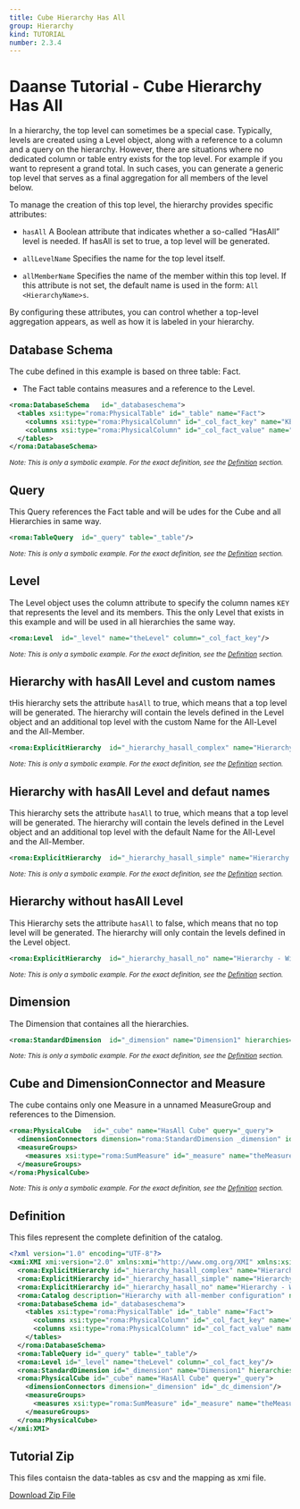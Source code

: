 ```yaml
---
title: Cube Hierarchy Has All
group: Hierarchy
kind: TUTORIAL
number: 2.3.4
---
```

# Daanse Tutorial - Cube Hierarchy Has All

In a hierarchy, the top level can sometimes be a special case. Typically, levels are created using a Level object, along with a reference to a column and a query on the hierarchy. However, there are situations where no dedicated column or table entry exists for the top level. For example if you want to represent a grand total. In such cases, you can generate a generic top level that serves as a final aggregation for all members of the level below.

To manage the creation of this top level, the hierarchy provides specific attributes:

- `hasAll` A Boolean attribute that indicates whether a so-called “HasAll” level is needed. If hasAll is set to true, a top level will be generated.

- `allLevelName` Specifies the name for the top level itself.

- `allMemberName` Specifies the name of the member within this top level. If this attribute is not set, the default name is used in the form: `All <HierarchyName>s`.

By configuring these attributes, you can control whether a top-level aggregation appears, as well as how it is labeled in your hierarchy.



## Database Schema

The cube defined in this example is based on three table: Fact.

- The Fact table contains measures and a reference to the Level.


```xml
<roma:DatabaseSchema   id="_databaseschema">
  <tables xsi:type="roma:PhysicalTable" id="_table" name="Fact">
    <columns xsi:type="roma:PhysicalColumn" id="_col_fact_key" name="KEY"/>
    <columns xsi:type="roma:PhysicalColumn" id="_col_fact_value" name="VALUE" type="Integer"/>
  </tables>
</roma:DatabaseSchema>

```
*<small>Note: This is only a symbolic example. For the exact definition, see the [Definition](#definition) section.</small>*
## Query

This Query references the Fact table and will be udes for the Cube and all Hierarchies in same way.


```xml
<roma:TableQuery  id="_query" table="_table"/>

```
*<small>Note: This is only a symbolic example. For the exact definition, see the [Definition](#definition) section.</small>*
## Level

The Level object uses the column attribute to specify the column names `KEY` that represents the level and its members.
This the only Level that exists in this example and will be used in all hierarchies the same way.


```xml
<roma:Level  id="_level" name="theLevel" column="_col_fact_key"/>

```
*<small>Note: This is only a symbolic example. For the exact definition, see the [Definition](#definition) section.</small>*
## Hierarchy with hasAll Level and custom names

tHis hierarchy sets the attribute `hasAll` to true, which means that a top level will be generated. The hierarchy will contain the levels defined in the Level object and an additional top level with the custom Name for the All-Level and the All-Member.


```xml
<roma:ExplicitHierarchy  id="_hierarchy_hasall_complex" name="Hierarchy - with HasAll and Names" allLevelName="theAllLevelName" allMemberName="theAllMemberName" primaryKey="_col_fact_key" query="_query" levels="_level"/>

```
*<small>Note: This is only a symbolic example. For the exact definition, see the [Definition](#definition) section.</small>*
## Hierarchy with hasAll Level and defaut names

This hierarchy sets the attribute `hasAll` to true, which means that a top level will be generated. The hierarchy will contain the levels defined in the Level object and an additional top level with the default Name for the All-Level and the All-Member.


```xml
<roma:ExplicitHierarchy  id="_hierarchy_hasall_simple" name="Hierarchy - with HasAll" primaryKey="_col_fact_key" query="_query" levels="_level"/>

```
*<small>Note: This is only a symbolic example. For the exact definition, see the [Definition](#definition) section.</small>*
## Hierarchy without hasAll Level

This Hierarchy sets the attribute `hasAll` to false, which means that no top level will be generated. The hierarchy will only contain the levels defined in the Level object.


```xml
<roma:ExplicitHierarchy  id="_hierarchy_hasall_no" name="Hierarchy - Without HasAll" hasAll="false" primaryKey="_col_fact_key" query="_query" levels="_level"/>

```
*<small>Note: This is only a symbolic example. For the exact definition, see the [Definition](#definition) section.</small>*
## Dimension

The Dimension that containes all the hierarchies.


```xml
<roma:StandardDimension  id="_dimension" name="Dimension1" hierarchies="roma:ExplicitHierarchy _hierarchy_hasall_simple roma:ExplicitHierarchy _hierarchy_hasall_complex roma:ExplicitHierarchy _hierarchy_hasall_no"/>

```
*<small>Note: This is only a symbolic example. For the exact definition, see the [Definition](#definition) section.</small>*
## Cube and DimensionConnector and Measure

The cube contains only one Measure in a unnamed MeasureGroup and references to the Dimension.


```xml
<roma:PhysicalCube   id="_cube" name="HasAll Cube" query="_query">
  <dimensionConnectors dimension="roma:StandardDimension _dimension" id="_dc_dimension"/>
  <measureGroups>
    <measures xsi:type="roma:SumMeasure" id="_measure" name="theMeasure" column="_col_fact_value"/>
  </measureGroups>
</roma:PhysicalCube>

```
*<small>Note: This is only a symbolic example. For the exact definition, see the [Definition](#definition) section.</small>*

## Definition

This files represent the complete definition of the catalog.

```xml
<?xml version="1.0" encoding="UTF-8"?>
<xmi:XMI xmi:version="2.0" xmlns:xmi="http://www.omg.org/XMI" xmlns:xsi="http://www.w3.org/2001/XMLSchema-instance" xmlns:roma="https://www.daanse.org/spec/org.eclipse.daanse.rolap.mapping">
  <roma:ExplicitHierarchy id="_hierarchy_hasall_complex" name="Hierarchy - with HasAll and Names" allLevelName="theAllLevelName" allMemberName="theAllMemberName" primaryKey="_col_fact_key" query="_query" levels="_level"/>
  <roma:ExplicitHierarchy id="_hierarchy_hasall_simple" name="Hierarchy - with HasAll" primaryKey="_col_fact_key" query="_query" levels="_level"/>
  <roma:ExplicitHierarchy id="_hierarchy_hasall_no" name="Hierarchy - Without HasAll" hasAll="false" primaryKey="_col_fact_key" query="_query" levels="_level"/>
  <roma:Catalog description="Hierarchy with all-member configuration" name="Daanse Tutorial - Cube Hierarchy Has All" cubes="_cube" dbschemas="_databaseschema"/>
  <roma:DatabaseSchema id="_databaseschema">
    <tables xsi:type="roma:PhysicalTable" id="_table" name="Fact">
      <columns xsi:type="roma:PhysicalColumn" id="_col_fact_key" name="KEY"/>
      <columns xsi:type="roma:PhysicalColumn" id="_col_fact_value" name="VALUE" type="Integer"/>
    </tables>
  </roma:DatabaseSchema>
  <roma:TableQuery id="_query" table="_table"/>
  <roma:Level id="_level" name="theLevel" column="_col_fact_key"/>
  <roma:StandardDimension id="_dimension" name="Dimension1" hierarchies="_hierarchy_hasall_simple _hierarchy_hasall_complex _hierarchy_hasall_no"/>
  <roma:PhysicalCube id="_cube" name="HasAll Cube" query="_query">
    <dimensionConnectors dimension="_dimension" id="_dc_dimension"/>
    <measureGroups>
      <measures xsi:type="roma:SumMeasure" id="_measure" name="theMeasure" column="_col_fact_value"/>
    </measureGroups>
  </roma:PhysicalCube>
</xmi:XMI>

```



## Tutorial Zip
This files contaisn the data-tables as csv and the mapping as xmi file.

<a href="./zip/tutorial.cube.hierarchy.hasall.zip" download>Download Zip File</a>
